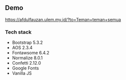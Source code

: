 ## Demo

<https://afdulfauzan.ulem.my.id/?to=Teman+teman+semua>

### Tech stack

- Bootstrap 5.3.2
- AOS 2.3.4
- Fontawsome 6.4.2
- Normalize 8.0.1
- Confetti 2.12.0
- Google Fonts
- Vanilla JS
